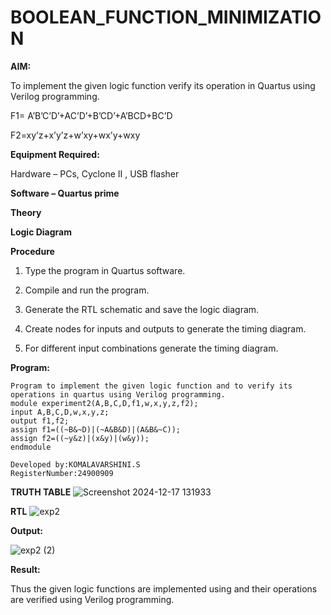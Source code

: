 # BOOLEAN_FUNCTION_MINIMIZATION

**AIM:**

To implement the given logic function verify its operation in Quartus using Verilog programming.

F1= A’B’C’D’+AC’D’+B’CD’+A’BCD+BC’D 

F2=xy’z+x’y’z+w’xy+wx’y+wxy

**Equipment Required:**

Hardware – PCs, Cyclone II , USB flasher

**Software – Quartus prime**

**Theory**

**Logic Diagram**

**Procedure**

1.	Type the program in Quartus software.

2.	Compile and run the program.

3.	Generate the RTL schematic and save the logic diagram.

4.	Create nodes for inputs and outputs to generate the timing diagram.

5.	For different input combinations generate the timing diagram.

**Program:**
```
Program to implement the given logic function and to verify its operations in quartus using Verilog programming. 
module experiment2(A,B,C,D,f1,w,x,y,z,f2);
input A,B,C,D,w,x,y,z;
output f1,f2;
assign f1=((~B&~D)|(~A&B&D)|(A&B&~C));
assign f2=((~y&z)|(x&y)|(w&y));
endmodule 
```
```
Developed by:KOMALAVARSHINI.S
RegisterNumber:24900909
```
**TRUTH TABLE**
![Screenshot 2024-12-17 131933](https://github.com/user-attachments/assets/b0ab779d-7810-4ba0-8b8b-c15bf1dd58d6)

**RTL**
![exp2](https://github.com/user-attachments/assets/d01a8a4a-9b5c-401f-bad8-1918474a5d29)

**Output:**

![exp2 (2)](https://github.com/user-attachments/assets/2ce76c23-eaf2-475c-922f-d01c190f7203)



**Result:**

Thus the given logic functions are implemented using and their operations are verified using Verilog programming.

